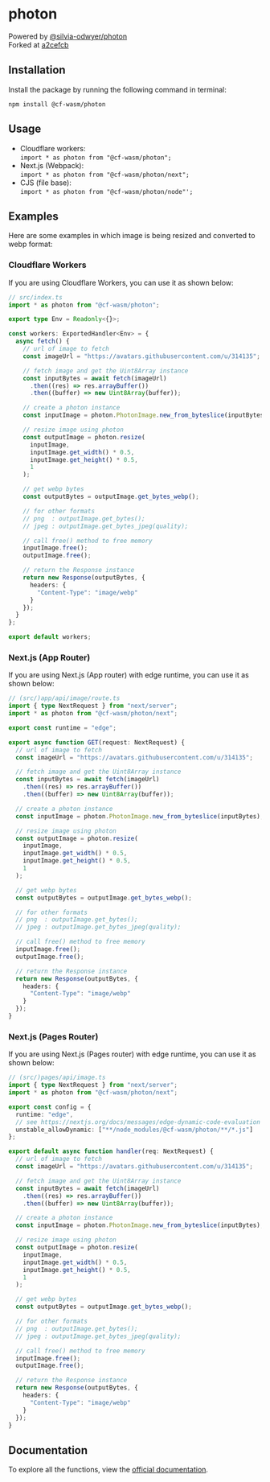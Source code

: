 # photon

Powered by [@silvia-odwyer/photon](https://www.npmjs.com/package/@silvia-odwyer/photon)  
Forked at [a2cefcb](https://github.com/silvia-odwyer/photon/commit/a2cefcb3bf31b14a9e61508364b5ea88842d614b)

## Installation

Install the package by running the following command in terminal:

```shell
npm install @cf-wasm/photon
```

## Usage

- Cloudflare workers:  
  `import * as photon from "@cf-wasm/photon";`
- Next.js (Webpack):  
  `import * as photon from "@cf-wasm/photon/next";`
- CJS (file base):  
  `import * as photon from "@cf-wasm/photon/node"';`

## Examples

Here are some examples in which image is being resized and converted to webp format:

### Cloudflare Workers

If you are using Cloudflare Workers, you can use it as shown below:

```ts
// src/index.ts
import * as photon from "@cf-wasm/photon";

export type Env = Readonly<{}>;

const workers: ExportedHandler<Env> = {
  async fetch() {
    // url of image to fetch
    const imageUrl = "https://avatars.githubusercontent.com/u/314135";

    // fetch image and get the Uint8Array instance
    const inputBytes = await fetch(imageUrl)
      .then((res) => res.arrayBuffer())
      .then((buffer) => new Uint8Array(buffer));

    // create a photon instance
    const inputImage = photon.PhotonImage.new_from_byteslice(inputBytes);

    // resize image using photon
    const outputImage = photon.resize(
      inputImage,
      inputImage.get_width() * 0.5,
      inputImage.get_height() * 0.5,
      1
    );

    // get webp bytes
    const outputBytes = outputImage.get_bytes_webp();

    // for other formats
    // png  : outputImage.get_bytes();
    // jpeg : outputImage.get_bytes_jpeg(quality);

    // call free() method to free memory
    inputImage.free();
    outputImage.free();

    // return the Response instance
    return new Response(outputBytes, {
      headers: {
        "Content-Type": "image/webp"
      }
    });
  }
};

export default workers;

```

### Next.js (App Router)

If you are using Next.js (App router) with edge runtime, you can use it as shown below:

```ts
// (src/)app/api/image/route.ts
import { type NextRequest } from "next/server";
import * as photon from "@cf-wasm/photon/next";

export const runtime = "edge";

export async function GET(request: NextRequest) {
  // url of image to fetch
  const imageUrl = "https://avatars.githubusercontent.com/u/314135";

  // fetch image and get the Uint8Array instance
  const inputBytes = await fetch(imageUrl)
    .then((res) => res.arrayBuffer())
    .then((buffer) => new Uint8Array(buffer));

  // create a photon instance
  const inputImage = photon.PhotonImage.new_from_byteslice(inputBytes);

  // resize image using photon
  const outputImage = photon.resize(
    inputImage,
    inputImage.get_width() * 0.5,
    inputImage.get_height() * 0.5,
    1
  );

  // get webp bytes
  const outputBytes = outputImage.get_bytes_webp();

  // for other formats
  // png  : outputImage.get_bytes();
  // jpeg : outputImage.get_bytes_jpeg(quality);

  // call free() method to free memory
  inputImage.free();
  outputImage.free();

  // return the Response instance
  return new Response(outputBytes, {
    headers: {
      "Content-Type": "image/webp"
    }
  });
}

```

### Next.js (Pages Router)

If you are using Next.js (Pages router) with edge runtime, you can use it as shown below:

```ts
// (src/)pages/api/image.ts
import { type NextRequest } from "next/server";
import * as photon from "@cf-wasm/photon/next";

export const config = {
  runtime: "edge",
  // see https://nextjs.org/docs/messages/edge-dynamic-code-evaluation
  unstable_allowDynamic: ["**/node_modules/@cf-wasm/photon/**/*.js"]
};

export default async function handler(req: NextRequest) {
  // url of image to fetch
  const imageUrl = "https://avatars.githubusercontent.com/u/314135";

  // fetch image and get the Uint8Array instance
  const inputBytes = await fetch(imageUrl)
    .then((res) => res.arrayBuffer())
    .then((buffer) => new Uint8Array(buffer));

  // create a photon instance
  const inputImage = photon.PhotonImage.new_from_byteslice(inputBytes);

  // resize image using photon
  const outputImage = photon.resize(
    inputImage,
    inputImage.get_width() * 0.5,
    inputImage.get_height() * 0.5,
    1
  );

  // get webp bytes
  const outputBytes = outputImage.get_bytes_webp();

  // for other formats
  // png  : outputImage.get_bytes();
  // jpeg : outputImage.get_bytes_jpeg(quality);

  // call free() method to free memory
  inputImage.free();
  outputImage.free();

  // return the Response instance
  return new Response(outputBytes, {
    headers: {
      "Content-Type": "image/webp"
    }
  });
}

```

## Documentation

To explore all the functions, view the [official documentation](https://docs.rs/photon-rs/).

